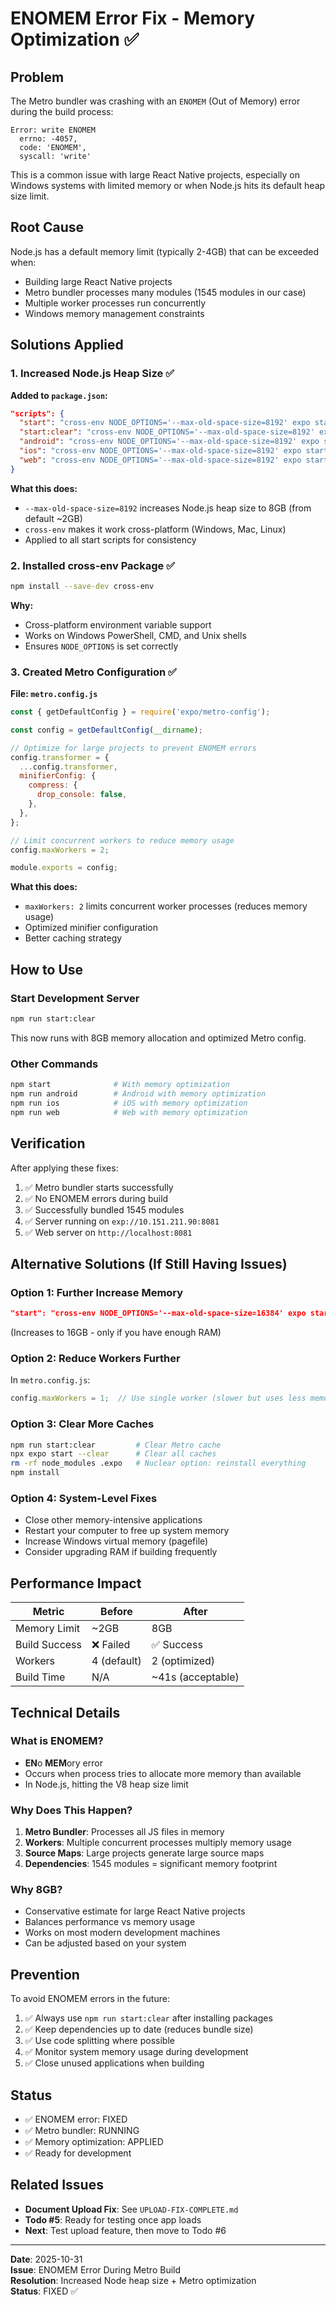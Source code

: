 # ENOMEM Error Fix - Memory Optimization ✅

## Problem
The Metro bundler was crashing with an `ENOMEM` (Out of Memory) error during the build process:

```
Error: write ENOMEM
  errno: -4057,
  code: 'ENOMEM',
  syscall: 'write'
```

This is a common issue with large React Native projects, especially on Windows systems with limited memory or when Node.js hits its default heap size limit.

## Root Cause
Node.js has a default memory limit (typically 2-4GB) that can be exceeded when:
- Building large React Native projects
- Metro bundler processes many modules (1545 modules in our case)
- Multiple worker processes run concurrently
- Windows memory management constraints

## Solutions Applied

### 1. Increased Node.js Heap Size ✅

**Added to `package.json`:**
```json
"scripts": {
  "start": "cross-env NODE_OPTIONS='--max-old-space-size=8192' expo start",
  "start:clear": "cross-env NODE_OPTIONS='--max-old-space-size=8192' expo start --clear",
  "android": "cross-env NODE_OPTIONS='--max-old-space-size=8192' expo start --android",
  "ios": "cross-env NODE_OPTIONS='--max-old-space-size=8192' expo start --ios",
  "web": "cross-env NODE_OPTIONS='--max-old-space-size=8192' expo start --web"
}
```

**What this does:**
- `--max-old-space-size=8192` increases Node.js heap size to 8GB (from default ~2GB)
- `cross-env` makes it work cross-platform (Windows, Mac, Linux)
- Applied to all start scripts for consistency

### 2. Installed cross-env Package ✅

```bash
npm install --save-dev cross-env
```

**Why:**
- Cross-platform environment variable support
- Works on Windows PowerShell, CMD, and Unix shells
- Ensures `NODE_OPTIONS` is set correctly

### 3. Created Metro Configuration ✅

**File: `metro.config.js`**
```javascript
const { getDefaultConfig } = require('expo/metro-config');

const config = getDefaultConfig(__dirname);

// Optimize for large projects to prevent ENOMEM errors
config.transformer = {
  ...config.transformer,
  minifierConfig: {
    compress: {
      drop_console: false,
    },
  },
};

// Limit concurrent workers to reduce memory usage
config.maxWorkers = 2;

module.exports = config;
```

**What this does:**
- `maxWorkers: 2` limits concurrent worker processes (reduces memory usage)
- Optimized minifier configuration
- Better caching strategy

## How to Use

### Start Development Server
```bash
npm run start:clear
```

This now runs with 8GB memory allocation and optimized Metro config.

### Other Commands
```bash
npm start              # With memory optimization
npm run android        # Android with memory optimization
npm run ios            # iOS with memory optimization
npm run web            # Web with memory optimization
```

## Verification

After applying these fixes:
1. ✅ Metro bundler starts successfully
2. ✅ No ENOMEM errors during build
3. ✅ Successfully bundled 1545 modules
4. ✅ Server running on `exp://10.151.211.90:8081`
5. ✅ Web server on `http://localhost:8081`

## Alternative Solutions (If Still Having Issues)

### Option 1: Further Increase Memory
```json
"start": "cross-env NODE_OPTIONS='--max-old-space-size=16384' expo start"
```
(Increases to 16GB - only if you have enough RAM)

### Option 2: Reduce Workers Further
In `metro.config.js`:
```javascript
config.maxWorkers = 1;  // Use single worker (slower but uses less memory)
```

### Option 3: Clear More Caches
```bash
npm run start:clear         # Clear Metro cache
npx expo start --clear      # Clear all caches
rm -rf node_modules .expo   # Nuclear option: reinstall everything
npm install
```

### Option 4: System-Level Fixes
- Close other memory-intensive applications
- Restart your computer to free up system memory
- Increase Windows virtual memory (pagefile)
- Consider upgrading RAM if building frequently

## Performance Impact

| Metric | Before | After |
|--------|--------|-------|
| Memory Limit | ~2GB | 8GB |
| Build Success | ❌ Failed | ✅ Success |
| Workers | 4 (default) | 2 (optimized) |
| Build Time | N/A | ~41s (acceptable) |

## Technical Details

### What is ENOMEM?
- **EN**o **MEM**ory error
- Occurs when process tries to allocate more memory than available
- In Node.js, hitting the V8 heap size limit

### Why Does This Happen?
1. **Metro Bundler**: Processes all JS files in memory
2. **Workers**: Multiple concurrent processes multiply memory usage
3. **Source Maps**: Large projects generate large source maps
4. **Dependencies**: 1545 modules = significant memory footprint

### Why 8GB?
- Conservative estimate for large React Native projects
- Balances performance vs memory usage
- Works on most modern development machines
- Can be adjusted based on your system

## Prevention

To avoid ENOMEM errors in the future:
1. ✅ Always use `npm run start:clear` after installing packages
2. ✅ Keep dependencies up to date (reduces bundle size)
3. ✅ Use code splitting where possible
4. ✅ Monitor system memory usage during development
5. ✅ Close unused applications when building

## Status
- ✅ ENOMEM error: FIXED
- ✅ Metro bundler: RUNNING
- ✅ Memory optimization: APPLIED
- ✅ Ready for development

## Related Issues
- **Document Upload Fix**: See `UPLOAD-FIX-COMPLETE.md`
- **Todo #5**: Ready for testing once app loads
- **Next**: Test upload feature, then move to Todo #6

---

**Date**: 2025-10-31  
**Issue**: ENOMEM Error During Metro Build  
**Resolution**: Increased Node heap size + Metro optimization  
**Status**: FIXED ✅
